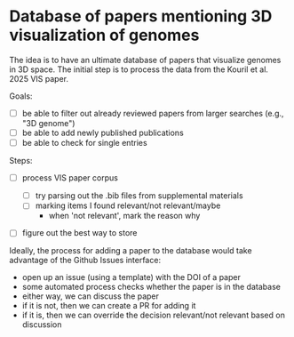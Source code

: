 # Database of papers mentioning 3D visualization of genomes

The idea is to have an ultimate database of papers that visualize genomes in 3D
space. The initial step is to process the data from the Kouril et al. 2025 VIS
paper.

Goals:
- [ ] be able to filter out already reviewed papers from larger searches (e.g., "3D genome")
- [ ] be able to add newly published publications
- [ ] be able to check for single entries

Steps:
- [ ] process VIS paper corpus
    - [ ] try parsing out the .bib files from supplemental materials
    - [ ] marking items I found relevant/not relevant/maybe
        - when 'not relevant', mark the reason why
- [ ] figure out the best way to store


Ideally, the process for adding a paper to the database would take advantage of
the Github Issues interface:
- open up an issue (using a template) with the DOI of a paper
- some automated process checks whether the paper is in the database
- either way, we can discuss the paper
- if it is not, then we can create a PR for adding it
- if it is, then we can override the decision relevant/not relevant based on
discussion
